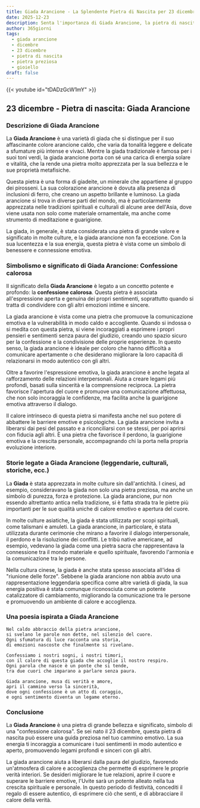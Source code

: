 ```yaml
---
title: Giada Arancione - La Splendente Pietra di Nascita per 23 dicembre
date: 2025-12-23
description: Senta l'importanza di Giada Arancione, la pietra di nascita di 23 dicembre che simboleggia Confessione calorosa. Lasci che la sua bellezza e il suo significato illuminino la sua giornata.
author: 365giorni
tags:
  - giada arancione
  - dicembre
  - 23 dicembre
  - pietra di nascita
  - pietra preziosa
  - gioiello
draft: false
---
```


{{< youtube id="tDADzGcW1mY" >}}

## 23 dicembre - Pietra di nascita: Giada Arancione

### Descrizione di Giada Arancione

La **Giada Arancione** è una varietà di giada che si distingue per il suo affascinante colore arancione caldo, che varia da tonalità leggere e delicate a sfumature più intense e vivaci. Mentre la giada tradizionale è famosa per i suoi toni verdi, la giada arancione porta con sé una carica di energia solare e vitalità, che la rende una pietra molto apprezzata per la sua bellezza e le sue proprietà metafisiche.

Questa pietra è una forma di giadeite, un minerale che appartiene al gruppo dei pirosseni. La sua colorazione arancione è dovuta alla presenza di inclusioni di ferro, che creano un aspetto brillante e luminoso. La giada arancione si trova in diverse parti del mondo, ma è particolarmente apprezzata nelle tradizioni spirituali e culturali di alcune aree dell'Asia, dove viene usata non solo come materiale ornamentale, ma anche come strumento di meditazione e guarigione.

La giada, in generale, è stata considerata una pietra di grande valore e significato in molte culture, e la giada arancione non fa eccezione. Con la sua lucentezza e la sua energia, questa pietra è vista come un simbolo di benessere e connessione emotiva.

### Simbolismo e significato di Giada Arancione: Confessione calorosa

Il significato della **Giada Arancione** è legato a un concetto potente e profondo: la **confessione calorosa**. Questa pietra è associata all'espressione aperta e genuina dei propri sentimenti, soprattutto quando si tratta di condividere con gli altri emozioni intime e sincere.

La giada arancione è vista come una pietra che promuove la comunicazione emotiva e la vulnerabilità in modo caldo e accogliente. Quando si indossa o si medita con questa pietra, si viene incoraggiati a esprimere i propri pensieri e sentimenti senza paura del giudizio, creando uno spazio sicuro per la confessione e la condivisione delle proprie esperienze. In questo senso, la giada arancione è ideale per coloro che hanno difficoltà a comunicare apertamente o che desiderano migliorare la loro capacità di relazionarsi in modo autentico con gli altri.

Oltre a favorire l'espressione emotiva, la giada arancione è anche legata al rafforzamento delle relazioni interpersonali. Aiuta a creare legami più profondi, basati sulla sincerità e la comprensione reciproca. La pietra favorisce l'apertura del cuore e promuove una comunicazione affettuosa, che non solo incoraggia le confidenze, ma facilita anche la guarigione emotiva attraverso il dialogo.

Il calore intrinseco di questa pietra si manifesta anche nel suo potere di abbattere le barriere emotive e psicologiche. La giada arancione invita a liberarsi dai pesi del passato e a riconciliarsi con se stessi, per poi aprirsi con fiducia agli altri. È una pietra che favorisce il perdono, la guarigione emotiva e la crescita personale, accompagnando chi la porta nella propria evoluzione interiore.

### Storie legate a Giada Arancione (leggendarie, culturali, storiche, ecc.)

La **Giada** è stata apprezzata in molte culture sin dall'antichità. I cinesi, ad esempio, consideravano la giada non solo una pietra preziosa, ma anche un simbolo di purezza, forza e protezione. La giada arancione, pur non essendo altrettanto antica nella tradizione, si è fatta strada tra le pietre più importanti per le sue qualità uniche di calore emotivo e apertura del cuore.

In molte culture asiatiche, la giada è stata utilizzata per scopi spirituali, come talismani e amuleti. La giada arancione, in particolare, è stata utilizzata durante cerimonie che mirano a favorire il dialogo interpersonale, il perdono e la risoluzione dei conflitti. Le tribù native americane, ad esempio, vedevano la giada come una pietra sacra che rappresentava la connessione tra il mondo materiale e quello spirituale, favorendo l'armonia e la comunicazione tra le persone.

Nella cultura cinese, la giada è anche stata spesso associata all'idea di "riunione delle forze". Sebbene la giada arancione non abbia avuto una rappresentazione leggendaria specifica come altre varietà di giada, la sua energia positiva è stata comunque riconosciuta come un potente catalizzatore di cambiamento, migliorando la comunicazione tra le persone e promuovendo un ambiente di calore e accoglienza.

### Una poesia ispirata a Giada Arancione

```
Nel caldo abbraccio della pietra arancione,
si svelano le parole non dette, nel silenzio del cuore.
Ogni sfumatura di luce racconta una storia,
di emozioni nascoste che finalmente si rivelano.

Confessiamo i nostri sogni, i nostri timori,
con il calore di questa giada che accoglie il nostro respiro.
Ogni parola che nasce è un ponte che si tende,
tra due cuori che imparano a parlare senza paura.

Giada arancione, musa di verità e amore,
apri il cammino verso la sincerità,
dove ogni confessione è un atto di coraggio,
e ogni sentimento diventa un legame eterno.
```

### Conclusione

La **Giada Arancione** è una pietra di grande bellezza e significato, simbolo di una "confessione calorosa". Se sei nato il 23 dicembre, questa pietra di nascita può essere una guida preziosa nel tuo cammino emotivo. La sua energia ti incoraggia a comunicare i tuoi sentimenti in modo autentico e aperto, promuovendo legami profondi e sinceri con gli altri.

La giada arancione aiuta a liberarsi dalla paura del giudizio, favorendo un'atmosfera di calore e accoglienza che permette di esprimere le proprie verità interiori. Se desideri migliorare le tue relazioni, aprire il cuore e superare le barriere emotive, l'Uvite sarà un potente alleato nella tua crescita spirituale e personale. In questo periodo di festività, concediti il regalo di essere autentico, di esprimere ciò che senti, e di abbracciare il calore della verità.
